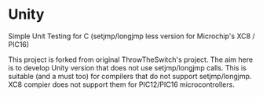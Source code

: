 Unity
=====

Simple Unit Testing for C (setjmp/longjmp less version for Microchip's XC8 / PIC16)

This project is forked from original ThrowTheSwitch's project. The aim here is to develop Unity version that does not use setjmp/longjmp calls. This is suitable (and a must too) for compilers that do not support setjmp/longjmp. XC8 compier does not support them for PIC12/PIC16 microcontrollers.
